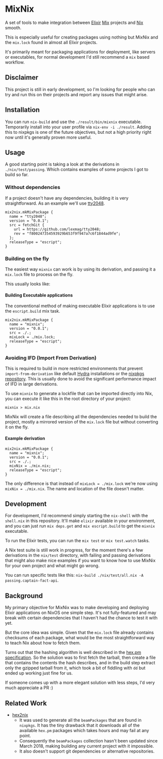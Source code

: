 # MixNix

A set of tools to make integration between [Elixir](https://elixir-lang.org/)
[Mix](https://hexdocs.pm/mix/Mix.html) projects and [Nix](https://nixos.org/nix/) smooth.

This is especially useful for creating packages using nothing but MixNix and the
`mix.lock` found in almost all Elixir projects.

It's primarily meant for packaging applications for deployment, like servers or
executables, for normal development I'd still recommend a `mix` based workflow.

## Disclaimer

This project is still in early development, so I'm looking for people who can
try and run this on their projects and report any issues that might arise.

## Installation

You can run `nix-build` and use the `./result/bin/mixnix` executable.
Temporarily install into your user profile via `nix-env -i ./result`. Adding
this to nixpkgs is one of the future objectives, but not a high priority right
now until it's generally proven more useful.

## Usage

A good starting point is taking a look at the derivations in
`./nix/test/passing`. Which contains examples of some projects I got to build so
far.

### Without dependencies

If a project doesn't have any dependencies, building it is very straightforward.
As an example we'll use [tty2048](https://github.com/lexmag/tty2048).

    mix2nix.mkMixPackage {
      name = "tty2048";
      version = "0.0.1";
      src = fetchGit {
        url = https://github.com/lexmag/tty2048;
        rev = "f800247354593929b653f9f947a7c6f1844ad9fe";
      };
      releaseType = "escript";
    }


### Building on the fly

The easiest way `mixnix` can work is by using its derivation, and passing it a
`mix.lock` file to process on the fly.

This usually looks like:

#### Building Executable applications

The conventional method of making executable Elixir applications is to use the `escript.build` mix task. 

    mix2nix.mkMixPackage {
      name = "mixnix";
      version = "0.0.1";
      src = ./.;
      mixLock = ./mix.lock;
      releaseType = "escript";
    }


### Avoiding IFD (Import From Derivation)

This is required to build in more restricted environments that prevent
`import-from-derivation` like default [Hydra](https://nixos.org/hydra/)
installations or the [nixpkgs repository](https://github.com/nixos/nixpkgs).
This is usually done to avoid the significant performance impact of IFD in large
derivations.

To use `mixnix` to generate a lockfile that can be imported directly into Nix,
you can execute it like this in the root directory of your project:

    mixnix > mix.nix

MixNix will create a file describing all the dependencies needed to build the
project, mostly a mirrored version of the `mix.lock` file but without converting
it on the fly.

#### Example derivation

    mix2nix.mkMixPackage {
      name = "mixnix";
      version = "0.0.1";
      src = ./.;
      mixNix = ./mix.nix;
      releaseType = "escript";
    }
    
The only difference is that instead of `mixLock = ./mix.lock` we're now using `mixNix = ./mix.nix`.
The name and location of the file doesn't matter.

## Development

For development, I'd recommend simply starting the `nix-shell` with the
`shell.nix` in this repository. It'll make `elixir` available in your
environment, and you can just run `mix deps.get` and `mix escript.build` to get
the `mixnix` executable.

To run the Elixir tests, you can run the `mix test` or `mix test.watch` tasks.

A Nix test suite is still work in progress, for the moment there's a few
derivations in the `nix/test` directory, with failing and passing derivations
that might also make nice examples if you want to know how to use MixNix for
your own project and what might go wrong.

You can run specific tests like this:
`nix-build ./nix/test/all.nix -A passing.captain-fact-api`.

## Background

My primary objective for MixNix was to make developing and deploying Elixir
applications on NixOS one simple step. It's not fully-featured and may break
with certain dependencies that I haven't had the chance to test it with yet.

But the core idea was simple. Given that the `mix.lock` file already contains
checksums of each package, what would be the most straightforward way to teach
Nix about how to fetch them.

Turns out that the hashing algorithm is well described in the
[hex.pm specification](https://github.com/hexpm/specifications/blob/master/package_tarball.md).
So the solution was to first fetch the tarball, then create a file that contains
the contents the hash describes, and in the build step extract only the gzipped
tarball from it, which took a bit of fiddling with `dd` but ended up working
just fine for us.

If someone comes up with a more elegant solution with less steps, I'd very much
appreciate a PR :)

## Related Work

* [hex2nix](https://github.com/erlang-nix/hex2nix)
  * It was used to generate all the `beamPackages` that are found in `nixpkgs`.
    It has the tiny drawback that it downloads all of the available `hex.pm`
    packages which takes hours and may fail at any point.
  * Consequently the `beamPackages` collection hasn't been updated since March
    2018, making building any current project with it impossible.
  * It also doesn't support git dependencies or alternative repositories.
